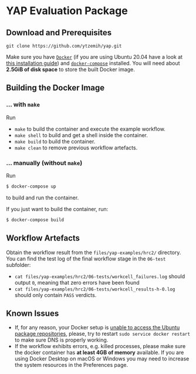 # YAP Evaluation Package

## Download and Prerequisites
```
git clone https://github.com/ytzemih/yap.git
```

Make sure you have [`Docker`](https://docs.docker.com/get-docker/) (if
you are using Ubuntu 20.04 have a look at [this installation
guide](https://phoenixnap.com/kb/install-docker-on-ubuntu-20-04)) and
[`docker-compose`](https://docs.docker.com/compose/install/)
installed.  You will need about **2.5GiB of disk space** to store 
the built Docker image.

## Building the Docker Image

### ... with `make`
Run
 - `make` to build the container and execute the example workflow.
 - `make shell` to build and get a shell inside the container.
 - `make build` to build the container.
 - `make clean` to remove previous workflow artefacts.
### ... manually (without `make`)
Run
```bash
$ docker-compose up
```
to build and run the container.

If you just want to build the container, run:
```bash
$ docker-compose build
```

## Workflow Artefacts
Obtain the workflow result from the `files/yap-examples/hrc2/`
directory.  You can find the test log of the final workflow stage in
the `06-test` subfolder:
 - `cat files/yap-examples/hrc2/06-tests/workcell_failures.log` should
   output `0`, meaning that zero errors have been found
 - `cat files/yap-examples/hrc2/06-tests/workcell_results-h-0.log`
   should only contain `PASS` verdicts.

## Known Issues
 - If, for any reason, your Docker setup is [unable to access the
   Ubuntu package
   repositories](https://medium.com/@faithfulanere/solved-docker-build-could-not-resolve-archive-ubuntu-com-apt-get-fails-to-install-anything-9ea4dfdcdcf2),
   please, try to restart `sudo service docker restart` to make sure
   DNS is properly working.
 - If the workflow exhibits errors, e.g. killed processes, please make
   sure the docker container has **at least 4GB of memory** available.  If
   you are using Docker Desktop on macOS or Windows you may need to
   increase the system resources in the Preferences page.
